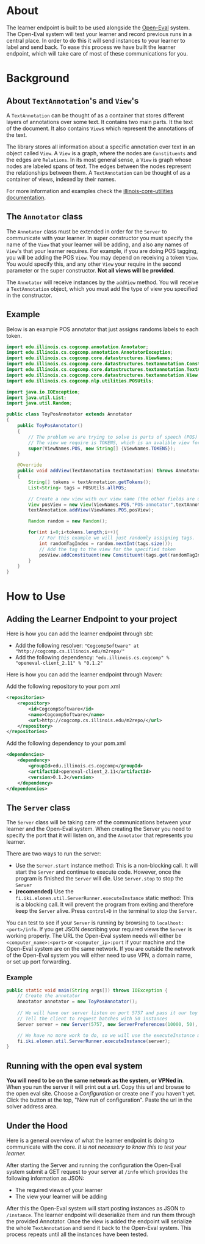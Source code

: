 # About

The learner endpoint is built to be used alongside the [Open-Eval](https://github.com/IllinoisCogComp/open-eval) system. The Open-Eval system will test your learner and record previous runs in a central place. In order to do this it will send instances to your learner to label and send back. To ease this process we have built the learner endpoint, which will take care of most of these communications for you.

# Background

## About `TextAnnotation`'s and `View`'s

A `TextAnnotation` can be thought of as a container that stores different layers of annotations over some text. It contains two main parts. It the text of the document. It also contains `View`s which represent the annotations of the text.

The library stores all information about a specific annotation over text in an object called `View`.  A `View` is a graph, where the nodes are `Constituents` and the edges are `Relations`. In its most general sense, a `View` is graph whose nodes are labeled spans of text. The edges between the nodes represent the relationships between them. A `TextAnnotation` can be thought of as a container of views, indexed by their names.

For more information and examples check the [illinois-core-utilities documentation](https://github.com/cogcomp-dev/illinois-cogcomp-nlp/blob/master/core-utilities/README.md).

## The `Annotator` class

The `Annotator` class must be extended in order for the `Server` to communicate with your learner. In super constructor you must specify the name of the `View` that your learner will be adding, and also any names of `View`'s that your learner requires. For example, if you are doing POS tagging, you will be adding the POS `View`. You may depend on receiving a token `View`. You would specify this, and any other `View` your require in the second parameter or the super constructor. __Not all views will be provided__.

The `Annotator` will receive instances by the `addView` method. You will receive a `TextAnnotation` object, which you must add the type of view you specified in the constructor.

## Example

Below is an example POS annotator that just assigns randoms labels to each token.

```java
import edu.illinois.cs.cogcomp.annotation.Annotator;
import edu.illinois.cs.cogcomp.annotation.AnnotatorException;
import edu.illinois.cs.cogcomp.core.datastructures.ViewNames;
import edu.illinois.cs.cogcomp.core.datastructures.textannotation.Constituent;
import edu.illinois.cs.cogcomp.core.datastructures.textannotation.TextAnnotation;
import edu.illinois.cs.cogcomp.core.datastructures.textannotation.View;
import edu.illinois.cs.cogcomp.nlp.utilities.POSUtils;

import java.io.IOException;
import java.util.List;
import java.util.Random;

public class ToyPosAnnotator extends Annotator
{
    public ToyPosAnnotator()
    {
        // The problem we are trying to solve is parts of speech (POS)
        // The view we require is TOKENS, which is an avalible view for the data set we use
        super(ViewNames.POS, new String[] {ViewNames.TOKENS});
    }

    @Override
    public void addView(TextAnnotation textAnnotation) throws AnnotatorException
    {
        String[] tokens = textAnnotation.getTokens();
        List<String> tags = POSUtils.allPOS;

        // Create a new view with our view name (the other fields are unimportant for this example)
        View posView = new View(ViewNames.POS,"POS-annotator",textAnnotation,1.0);
        textAnnotation.addView(ViewNames.POS,posView);

        Random random = new Random();

        for(int i=0;i<tokens.length;i++){
            // For this example we will just randomly assigning tags.
            int randomTagIndex = random.nextInt(tags.size());
            // Add the tag to the view for the specified token
            posView.addConstituent(new Constituent(tags.get(randomTagIndex),ViewNames.POS,textAnnotation,i,i+1));
        }
    }
}
```

# How to Use

## Adding the Learner Endpoint to your project

Here is how you can add the learner endpoint through sbt:
 - Add the following resolver: `"CogcompSoftware" at "http://cogcomp.cs.illinois.edu/m2repo/"`
 - Add the following dependency: `"edu.illinois.cs.cogcomp" % "openeval-client_2.11" % "0.1.2"`

Here is how you can add the learner endpoint through Maven:

Add the following repository to your pom.xml

```xml
<repositories>
	<repository>
		<id>CogcompSoftware</id>
		<name>CogcompSoftware</name>
		<url>http://cogcomp.cs.illinois.edu/m2repo/</url>
	</repository>
</repositories>
```
Add the following dependency to your pom.xml
```xml
<dependencies>
	<dependency>
		<groupId>edu.illinois.cs.cogcomp</groupId>
		<artifactId>openeval-client_2.11</artifactId>
		<version>0.1.2</version>
	</dependency>
</dependencies>
```

## The `Server` class

The `Server` class will be taking care of the communications between your learner and the Open-Eval system. When creating the Server you need to specify the port that it will listen on, and the `Annotator` that represents you learner.

There are two ways to run the server:
 - Use the `Server.start` instance method: This is a non-blocking call. It will start the `Server` and continue to execute code. However, once the program is finished the `Server` will die. Use `Server.stop` to stop the `Server`
 - __(recomended)__ Use the `fi.iki.elonen.util.ServerRunner.executeInstance` static method: This is a blocking call. It will prevent the program from exiting and therefore keep the `Server` alive. Press `control+D` in the terminal to stop the `Server`.

You can test to see if your `Server` is running by browsing to `localhost:<port>/info`. If you get JSON describing your required views the `Server` is working properly. The URL the Open-Eval system needs will either be `<computer_name>:<port>` or `<computer_ip>:port` if your machine and the Open-Eval system are on the same network. If you are outside the network of the Open-Eval system you will either need to use VPN, a domain name, or set up port forwarding.

### Example

```java
public static void main(String args[]) throws IOException {
    // Create the annotator
    Annotator annotator = new ToyPosAnnotator();
    
    // We will have our server listen on port 5757 and pass it our toy annotator
    // Tell the client to request batches with 50 instances
    Server server = new Server(5757, new ServerPreferences(10000, 50), annotator);

    // We have no more work to do, so we will use the executeInstance method to start and keep our Server alive
    fi.iki.elonen.util.ServerRunner.executeInstance(server);
}
```

## Running with the open eval system

__You will need to be on the same network as the system, or VPNed in__. When you run the server it will print out a url. Copy this url and browse to the open eval site. Choose a *Configuration* or create one if you haven't yet. Click the button at the top, "New run of configuration". Paste the url in the solver address area.

## Under the Hood

Here is a general overview of what the learner endpoint is doing to communicate with the core. *It is not necessary to know this to test your learner.*

After starting the Server and running the configuration the Open-Eval system submit a GET request to your server at `/info` which provides the following information as JSON:

 - The required views of your learner
 - The view your learner will be adding

After this the Open-Eval system will start posting instances as JSON to `/instance`.  The learner endpoint will deserialize them and run them through the provided Annotator. Once the view is added the endpoint will serialize the whole `TextAnnotation` and send it back to the Open-Eval system. This process repeats until all the instances have been tested.
